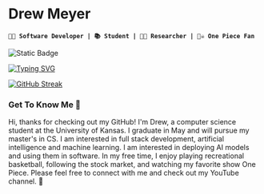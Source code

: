 # Drew Meyer
**`🧑‍💻 Software Developer | 📚 Student | 👨‍🔬 Researcher | 🏴‍☠️ One Piece Fan`**

![Static Badge](https://img.shields.io/badge/first_part-second-part?style=plastic&logo=xbox&link=https%3A%2F%2Fwww.xbox.com)

[![Typing SVG](https://readme-typing-svg.demolab.com?font=Fira+Code&pause=1000&width=435&lines=Sharing+my+progression+through+code)](https://git.io/typing-svg)

[![GitHub Streak](https://streak-stats.demolab.com?user=drewku42&theme=shadow-blue)](https://git.io/streak-stats)

###  Get To Know Me 🧘
  Hi, thanks for checking out my GitHub! I'm Drew, a computer science student at the University of Kansas. I graduate in May and will pursue my master's in CS. I am interested in full stack development, artificial intelligence and machine learning. I am interested in deploying AI models and using them in software. In my free time, I enjoy playing recreational basketball, following the stock market, and watching my favorite show One Piece. Please feel free to connect with me and check out my YouTube channel. 🤙
